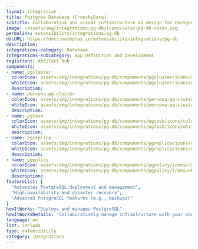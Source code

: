 ```yaml
---
layout: integration
title: Postgres Database (CrunchyData)
subtitle: Collaborative and visual infrastructure as design for Postgres Database (CrunchyData)
image: /assets/img/integrations/pg-db/icons/color/pg-db-color.svg
permalink: extensibility/integrations/pg-db
docURL: https://docs.meshplay.io/extensibility/integrations/pg-db
description: 
integrations-category: Database
integrations-subcategory: App Definition and Development
registrant: Artifact Hub
components: 
- name: pgcluster
  colorIcon: assets/img/integrations/pg-db/components/pgcluster/icons/color/pgcluster-color.svg
  whiteIcon: assets/img/integrations/pg-db/components/pgcluster/icons/white/pgcluster-white.svg
  description: 
- name: percona-pg-cluster
  colorIcon: assets/img/integrations/pg-db/components/percona-pg-cluster/icons/color/percona-pg-cluster-color.svg
  whiteIcon: assets/img/integrations/pg-db/components/percona-pg-cluster/icons/white/percona-pg-cluster-white.svg
  description: 
- name: pgtask
  colorIcon: assets/img/integrations/pg-db/components/pgtask/icons/color/pgtask-color.svg
  whiteIcon: assets/img/integrations/pg-db/components/pgtask/icons/white/pgtask-white.svg
  description: 
- name: pgreplica
  colorIcon: assets/img/integrations/pg-db/components/pgreplica/icons/color/pgreplica-color.svg
  whiteIcon: assets/img/integrations/pg-db/components/pgreplica/icons/white/pgreplica-white.svg
  description: 
- name: pgpolicy
  colorIcon: assets/img/integrations/pg-db/components/pgpolicy/icons/color/pgpolicy-color.svg
  whiteIcon: assets/img/integrations/pg-db/components/pgpolicy/icons/white/pgpolicy-white.svg
  description: 
featureList: [
  "Automates PostgreSQL deployment and management",
  "High availability and disaster recovery",
  "Advanced PostgreSQL features (e.g., backups)"
]
howItWorks: "Deploys and manages PostgreSQL"
howItWorksDetails: "Collaboratively manage infrastructure with your coworkers synchronously sharing the same designs."
language: en
list: include
type: extensibility
category: integrations
---
```

